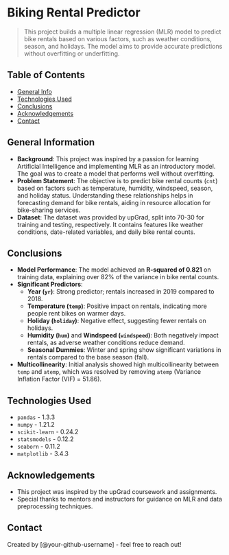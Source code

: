 # Biking Rental Predictor

> This project builds a multiple linear regression (MLR) model to predict bike rentals based on various factors, such as weather conditions, season, and holidays. The model aims to provide accurate predictions without overfitting or underfitting.

## Table of Contents
* [General Info](#general-information)
* [Technologies Used](#technologies-used)
* [Conclusions](#conclusions)
* [Acknowledgements](#acknowledgements)
* [Contact](#contact)

## General Information
- **Background**: This project was inspired by a passion for learning Artificial Intelligence and implementing MLR as an introductory model. The goal was to create a model that performs well without overfitting.
- **Problem Statement**: The objective is to predict bike rental counts (`cnt`) based on factors such as temperature, humidity, windspeed, season, and holiday status. Understanding these relationships helps in forecasting demand for bike rentals, aiding in resource allocation for bike-sharing services.
- **Dataset**: The dataset was provided by upGrad, split into 70-30 for training and testing, respectively. It contains features like weather conditions, date-related variables, and daily bike rental counts.

## Conclusions
- **Model Performance**: The model achieved an **R-squared of 0.821** on training data, explaining over 82% of the variance in bike rental counts.
- **Significant Predictors**:
  - **Year (`yr`)**: Strong predictor; rentals increased in 2019 compared to 2018.
  - **Temperature (`temp`)**: Positive impact on rentals, indicating more people rent bikes on warmer days.
  - **Holiday (`holiday`)**: Negative effect, suggesting fewer rentals on holidays.
  - **Humidity (`hum`)** and **Windspeed (`windspeed`)**: Both negatively impact rentals, as adverse weather conditions reduce demand.
  - **Seasonal Dummies**: Winter and spring show significant variations in rentals compared to the base season (fall).
- **Multicollinearity**: Initial analysis showed high multicollinearity between `temp` and `atemp`, which was resolved by removing `atemp` (Variance Inflation Factor (VIF) = 51.86).

## Technologies Used
- `pandas` - 1.3.3
- `numpy` - 1.21.2
- `scikit-learn` - 0.24.2
- `statsmodels` - 0.12.2
- `seaborn` - 0.11.2
- `matplotlib` - 3.4.3

## Acknowledgements
- This project was inspired by the upGrad coursework and assignments.
- Special thanks to mentors and instructors for guidance on MLR and data preprocessing techniques.

## Contact
Created by [@your-github-username] - feel free to reach out!


